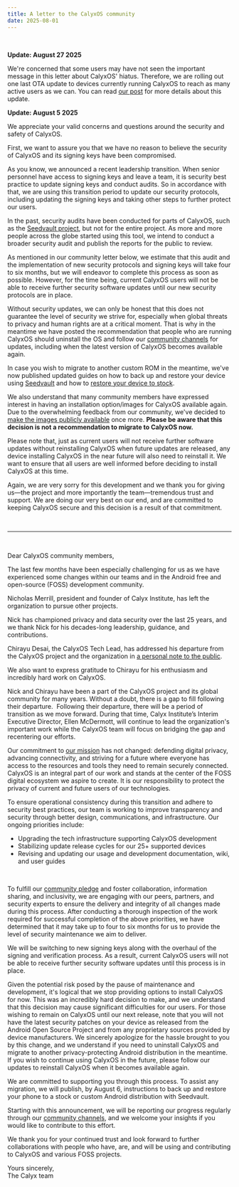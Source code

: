 ```yaml
---
title: A letter to the CalyxOS community
date: 2025-08-01
---
```


&nbsp;
&nbsp;
&nbsp;

**Update: August 27 2025**

We're concerned that some users may have not seen the important message in this letter about CalyxOS' hiatus. Therefore, we are rolling out one last OTA update to devices currently running CalyxOS to reach as many active users as we can. You can read [our post](/news/2025/08/27/last-ota-update-before-new-calyxos-release/) for more details about this update.

**Update: August 5 2025**

We appreciate your valid concerns and questions around the security and safety of CalyxOS. 

First, we want to assure you that we have no reason to believe the security of CalyxOS and its signing keys have been compromised. 

As you know, we announced a recent leadership transition. When senior personnel have access to signing keys and leave a team, it is security best practice to update signing keys and conduct audits. So in accordance with that, we are using this transition period to update our security protocols, including updating the signing keys and taking other steps to further protect our users.

In the past, security audits have been conducted for parts of CalyxOS, such as the [Seedvault project](https://seedvault.app/2021-security-quickscan-ros.pdf), but not for the entire project. As more and more people across the globe started using this tool, we intend to conduct a broader security audit and publish the reports for the public to review.

As mentioned in our community letter below, we estimate that this audit and the implementation of new security protocols and signing keys will take four to six months, but we will endeavor to complete this process as soon as possible. However, for the time being, current CalyxOS users will not be able to receive further security software updates until our new security protocols are in place. 

Without security updates, we can only be honest that this does not guarantee the level of security we strive for, especially when global threats to privacy and human rights are at a critical moment. That is why in the meantime we have posted the recommendation that people who are running CalyxOS should uninstall the OS and follow our [community channels](/community/) for updates, including when the latest version of CalyxOS becomes available again.  

In case you wish to migrate to another custom ROM in the meantime, we've now published updated guides on how to back up and restore your device using [Seedvault](/docs/guide/apps/seedvault/) and how to [restore your device to stock](/install/stock/).

We also understand that many community members have expressed interest in having an installation option/images for CalyxOS available again. Due to the overwhelming feedback from our community, we've decided to [make the images publicly available](/get/factory) once more. **Please be aware that this decision is not a recommendation to migrate to CalyxOS now.**

Please note that, just as current users will not receive further software updates without reinstalling CalyxOS when future updates are released, any device installing CalyxOS in the near future will also need to reinstall it. We want to ensure that all users are well informed before deciding to install CalyxOS at this time.

Again, we are very sorry for this development and we thank you for giving us—the project and more importantly the team—tremendous trust and support. We are doing our very best on our end, and are committed to keeping CalyxOS secure and this decision is a result of that commitment.

&nbsp;

---

&nbsp;

Dear CalyxOS community members,

The last few months have been especially challenging for us as we have experienced some changes within our teams and in the Android free and open-source (FOSS) development community.

Nicholas Merrill, president and founder of Calyx Institute, has left the organization to pursue other projects.

Nick has championed privacy and data security over the last 25 years, and we thank Nick for his decades-long leadership, guidance, and contributions.

Chirayu Desai, the CalyxOS Tech Lead, has addressed his departure from the CalyxOS project and the organization in [a personal note to the public](https://www.reddit.com/r/CalyxOS/comments/1lxgnp8/a_personal_note/).

We also want to express gratitude to Chirayu for his enthusiasm and incredibly hard work on CalyxOS.

Nick and Chirayu have been a part of the CalyxOS project and its global community for many years. Without a doubt, there is a gap to fill following their departure. 
Following their departure, there will be a period of transition as we move forward. During that time, Calyx Institute’s Interim Executive Director, Ellen McDermott, will continue to lead the organization's important work while the CalyxOS team will focus on bridging the gap and recentering our efforts.

Our commitment to [our mission](https://calyxinstitute.org/about) has not changed: defending digital privacy, advancing connectivity, and striving for a future where everyone has access to the resources and tools they need to remain securely connected. CalyxOS is an integral part of our work and stands at the center of the FOSS digital ecosystem we aspire to create. It is our responsibility to protect the privacy of current and future users of our technologies.

To ensure operational consistency during this transition and adhere to security best practices, our team is working to improve transparency and security through better design, communications, and infrastructure. Our ongoing priorities include:  
* Upgrading the tech infrastructure supporting CalyxOS development
* Stabilizing update release cycles for our 25+ supported devices
* Revising and updating our usage and development documentation, wiki, and user guides

&nbsp;

To fulfill our [community pledge](https://calyxos.org/community/pledge/) and foster collaboration, information sharing, and inclusivity, we are engaging with our peers, partners, and security experts to ensure the delivery and integrity of all changes made during this process. After conducting a thorough inspection of the work required for successful completion of the above priorities, we have determined that it may take up to four to six months for us to provide the level of security maintenance we aim to deliver.

We will be switching to new signing keys along with the overhaul of the signing and verification process. As a result, current CalyxOS users will not be able to receive further security software updates until this process is in place.

Given the potential risk posed by the pause of maintenance and development, it's logical that we stop providing options to install CalyxOS for now. This was an incredibly hard decision to make, and we understand that this decision may cause significant difficulties for our users.
For those wishing to remain on CalyxOS until our next release, note that you will not have the latest security patches on your device as released from the Android Open Source Project and from any proprietary sources provided by device manufacturers. We sincerely apologize for the hassle brought to you by this change, and we understand if you need to uninstall CalyxOS and migrate to another privacy-protecting Android distribution in the meantime. If you wish to continue using CalyxOS in the future, please follow our updates to reinstall CalyxOS when it becomes available again.

We are committed to supporting you through this process. To assist any migration, we will publish, by August 6, instructions to back up and restore your phone to a stock or custom Android distribution with Seedvault.

Starting with this announcement, we will be reporting our progress regularly through our [community channels](https://calyxos.org/community/), and we welcome your insights if you would like to contribute to this effort.

We thank you for your continued trust and look forward to further collaborations with people who have, are, and will be using and contributing to CalyxOS and various FOSS projects.

Yours sincerely,  
The Calyx team
